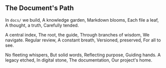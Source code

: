 ## The Document's Path

In `docs/` we build,
A knowledge garden,
Markdown blooms,
Each file a leaf,
A thought, a truth,
Carefully tended.

A central index,
The root, the guide,
Through branches of wisdom,
We navigate.
Regular review,
A constant breath,
Versioned, preserved,
For all to see.

No fleeting whispers,
But solid words,
Reflecting purpose,
Guiding hands.
A legacy etched,
In digital stone,
The documentation,
Our project's home.
